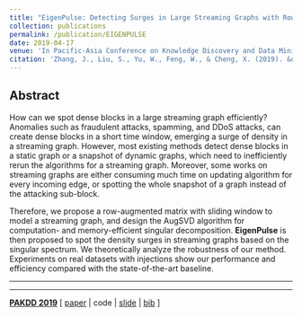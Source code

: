 ```yaml
---
title: "EigenPulse: Detecting Surges in Large Streaming Graphs with Row Augmentation"
collection: publications
permalink: /publication/EIGENPULSE
date: 2019-04-17
venue: 'In Pacific-Asia Conference on Knowledge Discovery and Data Mining. (PAKDD) 2019'
citation: 'Zhang, J., Liu, S., Yu, W., Feng, W., & Cheng, X. (2019). &quot;EigenPulse: Detecting Surges in Large Streaming Graphs with Row Augmentation&quot;. <i>In Pacific-Asia Conference on Knowledge Discovery and Data Mining. Springer, Cham.</i> (pp. 501-513).'
---
```


## Abstract
How can we spot dense blocks in a large streaming graph efficiently? Anomalies such as fraudulent attacks,
spamming, and DDoS attacks, can create dense blocks in a short time window, emerging a surge of density
in a streaming graph. However, most existing methods detect dense blocks in a static graph or
a snapshot of dynamic graphs, which need to inefficiently rerun the algorithms for a streaming graph.
Moreover, some works on streaming graphs are either consuming much time on updating algorithm for
every incoming edge, or spotting the whole snapshot of a graph instead of the attacking sub-block.

Therefore, we propose a row-augmented matrix with sliding window to model a streaming graph,
and design the AugSVD algorithm for computation- and memory-efficient singular decomposition.
**EigenPulse** is then proposed to spot the density surges in streaming graphs based
on the singular spectrum. We theoretically analyze the robustness of our method.
Experiments on real datasets with injections show our performance and
efficiency compared with the state-of-the-art baseline.

---
---

[**PAKDD 2019**](http://pakdd2019.medmeeting.org)
[
[paper](http://wenchieh.github.io/files/pdf/eigenpulse.pdf) |
code |
[slide](http://wenchieh.github.io/files/slide/eaglepulsePAKDD2019.pptx) |
[bib](https://dblp.uni-trier.de/rec/bibtex/conf/pakdd/ZhangLYFC19)
]
